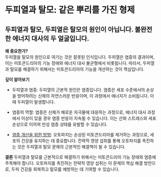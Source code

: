 ﻿# 두피열과 탈모: 같은 뿌리를 가진 형제
## 두피열과 탈모, 두피열은 탈모의 원인이 아닙니다. 불완전한 에너지 대사의 두 얼굴입니다.

  
  
**왜 중요한가?**  
두피열을 탈모의 원인으로 여기는 것은 잘못된 인식입니다. 두피열은 염증의 결과이며, 이는 미토콘드리아의 기능 장애와 에너지 대사 불균형에서 비롯됩니다. 따라서, 두피열과 탈모를 해결하기 위해서는 미토콘드리아의 기능을 개선하는 것이 핵심입니다.  
  
**깊이 알아보기**

 - 두피열과 염증: 두피열의 근본적 원인은 염증입니다. 염증은 세포 수준에서의 손상을 방어하려는 신체의 자연스러운 반응이며, 이 과정에서 에너지가 소비됩니다. 이때 두피열이 발생합니다.  
  
 - 염증의 역할: 염증은 신체가 해로운 자극물에 대응하는 과정으로, 에너지 대사 과정에서 이상이 있을 경우 염증 반응이 지속될 수 있습니다. 이는 산화 스트레스와 세포 손상으로 이어져 만성 염증 상태를 유발할 수 있습니다.  
  
 - [염증 개선을 위한 방법](https://frontier-three.vercel.app/kr/m04/m0407/m040703): 오토파지는 손상된 미토콘드리아를 제거하는 과정으로, 세포의 건강을 유지하는 데 중요합니다. 전략적 영양 섭취를 통해 오토파지를 촉진하는 것은 두피열과 탈모 문제의 근본적인 해결책이 될 수 있습니다.  
    
**결론**
두피열과 탈모를 근본적으로 해결하기 위해서는 미토콘드리아 기능 장애와 염증에 주목해야 합니다. 오토파지를 촉진하는 전략적 영양 섭취는 이 문제의 핵심 해결 방안으로, 두피 건강을 회복하고 탈모를 예방하는 데 기여할 수 있습니다.
